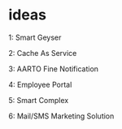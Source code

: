 # ideas

1: Smart Geyser

2: Cache As Service

3: AARTO Fine Notification

4: Employee Portal

5: Smart Complex

6: Mail/SMS Marketing Solution
